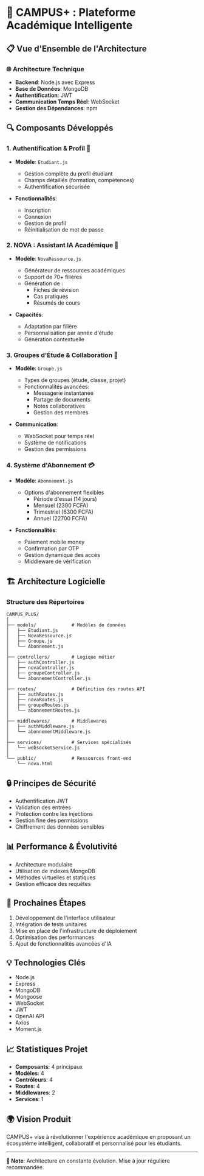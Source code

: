 # 🚀 CAMPUS+ : Plateforme Académique Intelligente

## 📋 Vue d'Ensemble de l'Architecture

### 🌐 Architecture Technique
- **Backend**: Node.js avec Express
- **Base de Données**: MongoDB
- **Authentification**: JWT
- **Communication Temps Réel**: WebSocket
- **Gestion des Dépendances**: npm

## 🔍 Composants Développés

### 1. Authentification & Profil 🔐
- **Modèle**: `Etudiant.js`
  - Gestion complète du profil étudiant
  - Champs détaillés (formation, compétences)
  - Authentification sécurisée

- **Fonctionnalités**:
  - Inscription
  - Connexion
  - Gestion de profil
  - Réinitialisation de mot de passe

### 2. NOVA : Assistant IA Académique 🤖
- **Modèle**: `NovaRessource.js`
  - Générateur de ressources académiques
  - Support de 70+ filières
  - Génération de :
    * Fiches de révision
    * Cas pratiques
    * Résumés de cours

- **Capacités**:
  - Adaptation par filière
  - Personnalisation par année d'étude
  - Génération contextuelle

### 3. Groupes d'Étude & Collaboration 👥
- **Modèle**: `Groupe.js`
  - Types de groupes (étude, classe, projet)
  - Fonctionnalités avancées:
    * Messagerie instantanée
    * Partage de documents
    * Notes collaboratives
    * Gestion des membres

- **Communication**:
  - WebSocket pour temps réel
  - Système de notifications
  - Gestion des permissions

### 4. Système d'Abonnement 💳
- **Modèle**: `Abonnement.js`
  - Options d'abonnement flexibles
    * Période d'essai (14 jours)
    * Mensuel (2300 FCFA)
    * Trimestriel (6300 FCFA)
    * Annuel (22700 FCFA)

- **Fonctionnalités**:
  - Paiement mobile money
  - Confirmation par OTP
  - Gestion dynamique des accès
  - Middleware de vérification

## 🏗️ Architecture Logicielle

### Structure des Répertoires
```
CAMPUS_PLUS/
│
├── models/             # Modèles de données
│   ├── Etudiant.js
│   ├── NovaRessource.js
│   ├── Groupe.js
│   └── Abonnement.js
│
├── controllers/        # Logique métier
│   ├── authController.js
│   ├── novaController.js
│   ├── groupeController.js
│   └── abonnementController.js
│
├── routes/             # Définition des routes API
│   ├── authRoutes.js
│   ├── novaRoutes.js
│   ├── groupeRoutes.js
│   └── abonnementRoutes.js
│
├── middlewares/        # Middlewares
│   ├── authMiddleware.js
│   └── abonnementMiddleware.js
│
├── services/           # Services spécialisés
│   └── websocketService.js
│
└── public/             # Ressources front-end
    └── nova.html
```

## 🔒 Principes de Sécurité
- Authentification JWT
- Validation des entrées
- Protection contre les injections
- Gestion fine des permissions
- Chiffrement des données sensibles

## 📊 Performance & Évolutivité
- Architecture modulaire
- Utilisation de indexes MongoDB
- Méthodes virtuelles et statiques
- Gestion efficace des requêtes

## 🚀 Prochaines Étapes
1. Développement de l'interface utilisateur
2. Intégration de tests unitaires
3. Mise en place de l'infrastructure de déploiement
4. Optimisation des performances
5. Ajout de fonctionnalités avancées d'IA

## 💡 Technologies Clés
- Node.js
- Express
- MongoDB
- Mongoose
- WebSocket
- JWT
- OpenAI API
- Axios
- Moment.js

## 📈 Statistiques Projet
- **Composants**: 4 principaux
- **Modèles**: 4
- **Contrôleurs**: 4
- **Routes**: 4
- **Middlewares**: 2
- **Services**: 1

## 🌍 Vision Produit
CAMPUS+ vise à révolutionner l'expérience académique en proposant un écosystème intelligent, collaboratif et personnalisé pour les étudiants.

---

**🔔 Note**: Architecture en constante évolution. Mise à jour régulière recommandée.

